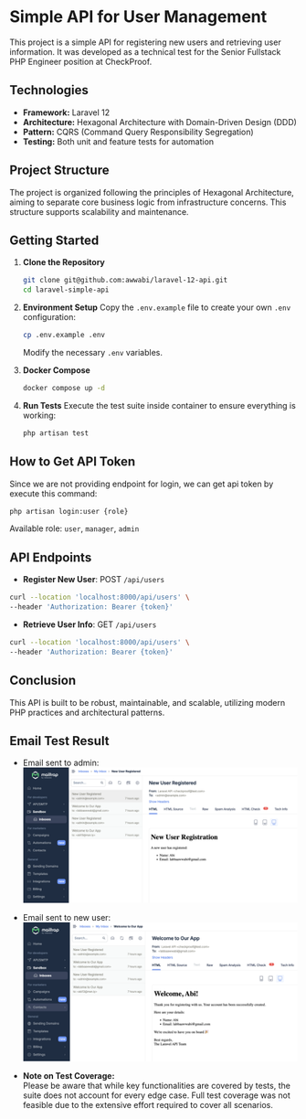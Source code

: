 # Simple API for User Management

This project is a simple API for registering new users and retrieving user information. It was developed as a technical test for the Senior Fullstack PHP Engineer position at CheckProof.

## Technologies

- **Framework:** Laravel 12
- **Architecture:** Hexagonal Architecture with Domain-Driven Design (DDD)
- **Pattern:** CQRS (Command Query Responsibility Segregation)
- **Testing:** Both unit and feature tests for automation

## Project Structure

The project is organized following the principles of Hexagonal Architecture, aiming to separate core business logic from infrastructure concerns. This structure supports scalability and maintenance.

## Getting Started

1. **Clone the Repository**
    ```bash
    git clone git@github.com:awwabi/laravel-12-api.git
    cd laravel-simple-api
    ```

2. **Environment Setup**
    Copy the `.env.example` file to create your own `.env` configuration:
    ```bash
    cp .env.example .env
    ```
    Modify the necessary `.env` variables.

3. **Docker Compose**
    ```bash
    docker compose up -d
    ```

4. **Run Tests**
    Execute the test suite inside container to ensure everything is working:
    ```bash
    php artisan test
    ```

## How to Get API Token
Since we are not providing endpoint for login, we can get api token by execute this command:
```bash
php artisan login:user {role}
```
Available role: `user`, `manager`, `admin`

## API Endpoints

- **Register New User**: POST `/api/users`
```bash
curl --location 'localhost:8000/api/users' \
--header 'Authorization: Bearer {token}'
```
- **Retrieve User Info**: GET `/api/users`
```bash
curl --location 'localhost:8000/api/users' \
--header 'Authorization: Bearer {token}'
```

## Conclusion

This API is built to be robust, maintainable, and scalable, utilizing modern PHP practices and architectural patterns. 

## Email Test Result
- Email sent to admin:
![Screenshot](image.png)
- Email sent to new user:
![Screenshot](image-1.png)

- **Note on Test Coverage:**  
  Please be aware that while key functionalities are covered by tests, the suite does not account for every edge case. Full test coverage was not feasible due to the extensive effort required to cover all scenarios.